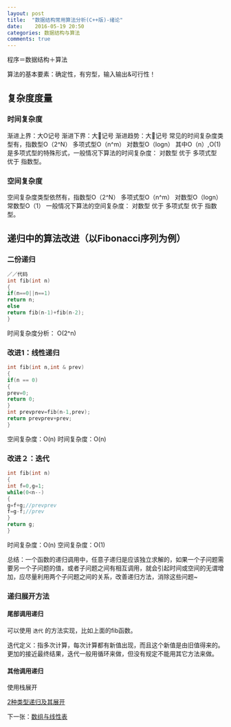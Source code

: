 ```yaml
---
layout: post
title:  "数据结构常用算法分析(C++版)-绪论"
date:    2016-05-19 20:50
categories: 数据结构与算法
comments: true
---
```


程序＝数据结构＋算法

算法的基本要素：确定性，有穷型，输入输出&可行性！

## 复杂度度量

### 时间复杂度
渐进上界：大O记号
渐进下界：大记号
渐进趋势：大记号
常见的时间复杂度类型有，指数型O（2^N） 多项式型O（n^m）  对数型O（logn）
其中O（n）,O(1)是多项式型的特殊形式，一般情况下算法的时间复杂度： 对数型 优于 多项式型 优于 指数型。

### 空间复杂度

空间复杂度类型依然有，指数型O（2^N） 多项式型O（n^m）  对数型O（logn） 常数型O（1）
一般情况下算法的空间复杂度： 对数型 优于 多项式型 优于 指数型。

## 递归中的算法改进（以Fibonacci序列为例）

### 二份递归

```cpp
／／代码
int fib(int n)
{
if(n==0||n==1)
return n;
else
return fib(n-1)+fib(n-2);
} 
```

时间复杂度分析：
O(2^n)

### 改进1：线性递归

```cpp
int fib(int n,int & prev)
{
if(n == 0)
{
prev=0;
return 0;
}
int prevprev=fib(n-1,prev);
return prevprev+prev;
}
```
空间复杂度：O(n)
时间复杂度：O(n)

### 改进２：迭代

```cpp
int fib(int n)
{
int f=0,g=1;
while(0<n--)
{
g=f+g;//prevprev
f=g-f;//prev
}
return g;
}
```

时间复杂度：O(n)
空间复杂度：O(1)

总结：一个函数的递归调用中，任意子递归是应该独立求解的，如果一个子问题需要另一个子问题的值，或者子问题之间有相互调用，就会引起时间或空间的无谓增加，应尽量利用两个子问题之间的关系，改善递归方法，消除这些问题~


### 递归展开方法

#### 尾部调用递归

可以使用 `迭代` 的方法实现，比如上面的fib函数。

迭代定义：指多次计算，每次计算都有新值出现，而且这个新值是由旧值得来的。更加的接近最终结果，迭代一般用循环来做，但没有规定不能用其它方法来做。


#### 其他调用递归

使用栈展开

[2种类型递归及其展开](http://blog.csdn.net/a627088424/article/details/19327329)

下一张：[数组与线性表](www.baidu.com)




